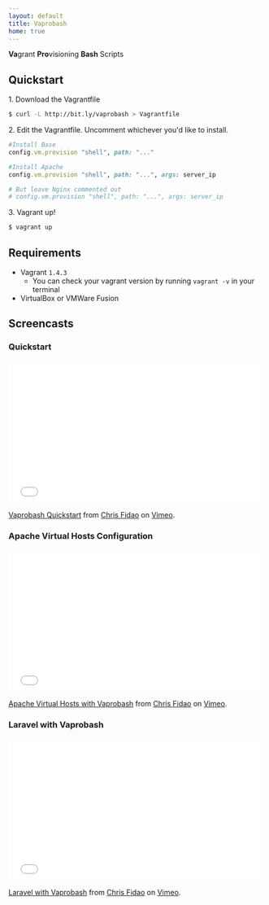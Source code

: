 ```yaml
---
layout: default
title: Vaprobash
home: true
---
```


**Va**grant **Pro**visioning **Bash** Scripts

## Quickstart

1\. Download the Vagrantfile

```bash
$ curl -L http://bit.ly/vaprobash > Vagrantfile
```

2\. Edit the Vagrantfile. Uncomment whichever you'd like to install.

```ruby
#Install Base
config.vm.provision "shell", path: "..."

#Install Apache
config.vm.provision "shell", path: "...", args: server_ip

# But leave Nginx commented out
# config.vm.provision "shell", path: "...", args: server_ip
```

3\. Vagrant up!

```bash
$ vagrant up
```

## Requirements

* Vagrant `1.4.3`
	* You can check your vagrant version by running `vagrant -v` in your terminal
* VirtualBox or VMWare Fusion

## Screencasts

### Quickstart
<iframe src="//player.vimeo.com/video/85876881" width="500" height="281" frameborder="0" webkitallowfullscreen mozallowfullscreen allowfullscreen></iframe> <p><a href="http://vimeo.com/85876881">Vaprobash Quickstart</a> from <a href="http://vimeo.com/fideloper">Chris Fidao</a> on <a href="https://vimeo.com">Vimeo</a>.</p>

### Apache Virtual Hosts Configuration
<iframe src="//player.vimeo.com/video/85983902" width="500" height="281" frameborder="0" webkitallowfullscreen mozallowfullscreen allowfullscreen></iframe> <p><a href="http://vimeo.com/85983902">Apache Virtual Hosts with Vaprobash</a> from <a href="http://vimeo.com/fideloper">Chris Fidao</a> on <a href="https://vimeo.com">Vimeo</a>.</p>

### Laravel with Vaprobash
<iframe src="//player.vimeo.com/video/85984418" width="500" height="281" frameborder="0" webkitallowfullscreen mozallowfullscreen allowfullscreen></iframe> <p><a href="http://vimeo.com/85984418">Laravel with Vaprobash</a> from <a href="http://vimeo.com/fideloper">Chris Fidao</a> on <a href="https://vimeo.com">Vimeo</a>.</p>